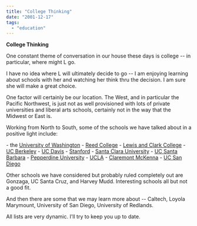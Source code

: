 ```yaml
---
title: "College Thinking"
date: "2001-12-17"
tags: 
  - "education"
---
```


**College Thinking**

One constant theme of conversation in our house these days is college -- in particular, where might L go.

I have no idea where L will ultimately decide to go -- I am enjoying learning about schools with her and watching her think thru the decision. I am sure she will make a great choice.

One factor will certainly be our location. The West, and in particular the Pacific Northwest, is just not as well provisioned with lots of private universities and liberal arts schools, certainly not in the way that the Midwest or East is.

Working from North to South, some of the schools we have talked about in a positive light include:

\- the [University of Washington](http://www.washington.edu) - [Reed College](http://web.reed.edu/) - [Lewis and Clark College](http://www.lclark.edu/) - [UC Berkeley](http://www.berkeley.edu/) - [UC Davis](http://www.ucdavis.edu/) - [Stanford](http://www.stanford.edu) - [Santa Clara University](http://www.scu.edu/) - [UC Santa Barbara](http://www.ucsb.edu/) - [Pepperdine University](http://www.pepperdine.edu/main/) - [UCLA](http://www.ucla.edu/) - [Claremont McKenna](http://www.mckenna.edu/) - [UC San Diego](http://www.ucsd.edu/)

Other schools we have considered but probably ruled completely out are Gonzaga, UC Santa Cruz, and Harvey Mudd. Interesting schools all but not a good fit.

And then there are some that we may learn more about -- Caltech, Loyola Marymount, University of San Diego, University of Redlands.

All lists are very dynamic. I'll try to keep you up to date.
